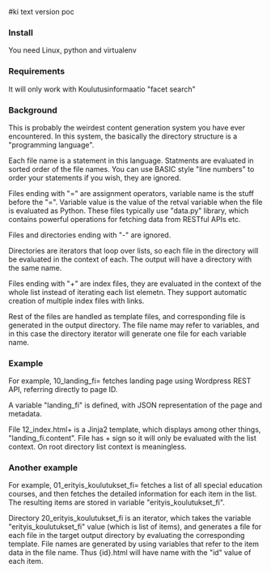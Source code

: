 #ki text version poc

### Install

You need Linux, python and virtualenv

### Requirements

It will only work with Koulutusinformaatio "facet search"

### Background

This is probably the weirdest content generation system you have ever encountered. In this system, the basically the directory structure is a "programming language".

Each file name is a statement in this language. Statments are evaluated in sorted order of the file names. You can use BASIC style "line numbers" to order your statements if you wish, they are ignored.

Files ending with "=" are assignment operators, variable name is the stuff before the "=". Variable value is the value of the retval variable when the file is evaluated as Python. 
These files typically use "data.py" library, which contains powerful operations for fetching data from RESTful APIs etc.

Files and directories ending with "-" are ignored.

Directories are iterators that loop over lists, so each file in the directory will be evaluated in the context of each. The output will have a directory with the same name.

Files ending with "+" are index files, they are evaluated in the context of the whole list instead of iterating each list elemetn. They support automatic creation of multiple index files
with links.

Rest of the files are handled as template files, and corresponding file is generated in the output directory. The file name may refer to variables, and in this case
the directory iterator will generate one file for each variable name.

### Example

For example, 10_landing_fi= fetches landing page using Wordpress REST API, referring directly to page ID.

A variable "landing_fi" is defined, with JSON representation of the page and metadata.

File 12_index.html+ is a Jinja2 template, which displays among other things, "landing_fi.content". File has + sign so it will only be evaluated with the list context. 
On root directory list context is meaningless.

### Another example

For example, 01_erityis_koulutukset_fi= fetches a list of all special education courses, and then fetches the detailed information for each item in the list.
The resulting items are stored in variable "erityis_koulutukset_fi".

Directory 20_erityis_koulutukset_fi is an iterator, which takes the variable "erityis_koulutukset_fi" value (which is list of items), and generates a file for each file in 
the target output directory by evaluating the corresponding template. File names are generated by using variables that refer to the item data in the file name. Thus {id}.html
will have name with the "id" value of each item.
